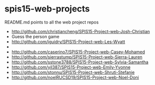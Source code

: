 # spis15-web-projects
README.md points to all the web project repos

* http://github.com/christiancheng/SPIS15-Project-web-Josh-Christian
 * Guess the person game 
* http://github.com/jguidry/SPIS15-Project-web-Les-Wyatt
 *  
* http://github.com/caserino7/SPIS15-Project-web-Casey-Mohamed 
* http://github.com/sierrastump/SPIS15-Project-web-Sierra-Lauren
* http://github.com/sstone3788/SPIS15-Project-web-Sylvia-Samantha 
* http://github.com/yil387/SPIS15-Project-web-Emily-Yvonne
* http://github.com/stonnu/SPIS15-Project-web-Shruti-Stefanie
* http://github.com/noelRUCSD19/SPIS15-Project-web-Noel-Doni 
